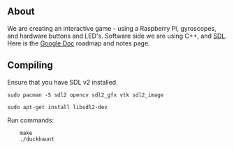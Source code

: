 About
---------
We are creating an interactive game - using a Raspberry Pi, gyroscopes, and hardware buttons and LED's.
Software side we are using C++, and [SDL](http://libsdl.org/).
Here is the [Google Doc](https://docs.google.com/document/d/1TTdBHlfw9nqK5_OXADW4CyzqTXATi-f-pGh81lKu3uk/edit) roadmap and notes page. 


Compiling
---------


Ensure that you have SDL v2 installed.
```
sudo pacman -S sdl2 opencv sdl2_gfx vtk sdl2_image

sudo apt-get install libsdl2-dev
```
Run commands:

        make
        ./duckhaunt
